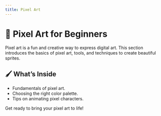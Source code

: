 ```yaml
---
title: Pixel Art
---
```


# 🎨 Pixel Art for Beginners

Pixel art is a fun and creative way to express digital art. This section introduces the basics of pixel art, tools, and techniques to create beautiful sprites.

## 🖌️ What’s Inside
- Fundamentals of pixel art.
- Choosing the right color palette.
- Tips on animating pixel characters.

Get ready to bring your pixel art to life!
